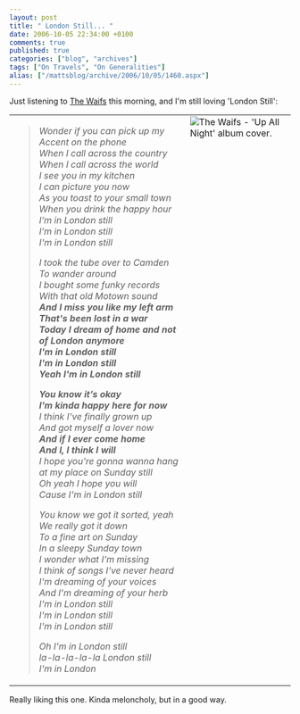 ```yaml
---
layout: post
title: " London Still... "
date: 2006-10-05 22:34:00 +0100
comments: true
published: true
categories: ["blog", "archives"]
tags: ["On Travels", "On Generalities"]
alias: ["/mattsblog/archive/2006/10/05/1460.aspx"]
---
```

<!-- more -->

<P>Just listening to <A href="http://www.amazon.com/Up-All-Night-Waifs/dp/B00008XEQQ">The Waifs</A> this morning, and I'm still loving 'London Still':</P>
 <TABLE>
 <TBODY>
 <TR>
 <TD>
 <BLOCKQUOTE>
 <P><I>Wonder if you can pick up my <BR>Accent on the phone<BR>When I call across the country<BR>When I call across the world<BR>I see you in my kitchen<BR>I can picture you now<BR>As you toast to your small town<BR>When you drink the happy hour<BR>I&#8217;m in London still<BR>I&#8217;m in London still<BR>I'm in London still</I></P>
 <P><I>I took the tube over to Camden<BR>To wander around<BR>I bought some funky records<BR>With that old Motown sound<BR><STRONG>And I miss you like my left arm<BR>That's been lost in a war<BR>Today I dream of home and not of London anymore<BR>I'm in London still<BR>I'm in London still<BR>Yeah I'm in London still</STRONG></I></P>
 <P><I><STRONG>You know it&#8217;s okay<BR>I&#8217;m kinda happy here for now</STRONG><BR>I think I've finally grown up<BR>And got myself a lover now<BR><STRONG>And if I ever come home<BR>And I, I think I will</STRONG><BR>I hope you're gonna wanna hang at my place on Sunday still<BR>Oh yeah I hope you will<BR>Cause I'm in London still</I></P>
 <P><I>You know we got it sorted, yeah<BR>We really got it down<BR>To a fine art on Sunday<BR>In a sleepy Sunday town<BR>I wonder what I'm missing<BR>I think of songs I've never heard<BR>I'm dreaming of your voices<BR>And I'm dreaming of your herb<BR>I'm in London still<BR>I'm in London still<BR>I'm in London still</I></P>
 <P><I>Oh I'm in London still<BR>la-la-la-la-la London still<BR>I'm in London</I></P></BLOCKQUOTE></TD>
 <TD style="VERTICAL-ALIGN: top"><IMG alt="The Waifs - 'Up All Night' album cover." src="http://ec1.images-amazon.com//images/P/B00008XEQQ.01._AA240_SCLZZZZZZZ_.jpg"> </TD></TR></TBODY></TABLE>
 <P dir=ltr>Really liking this one. Kinda meloncholy, but in a good way. </P>
